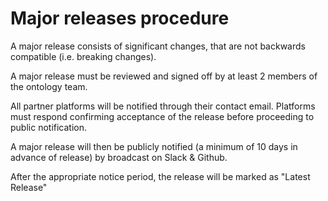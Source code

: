 # Major releases procedure

A major release consists of significant changes, that are not backwards compatible (i.e. breaking changes).

A major release must be reviewed and signed off by at least 2 members of the ontology team.

All partner platforms will be notified through their contact email. Platforms must respond confirming acceptance of the release before proceeding to public notification.&#x20;

A major release will then be publicly notified (a minimum of 10 days in advance of release) by broadcast on Slack & Github.

After the appropriate notice period, the release will be marked as "Latest Release"

